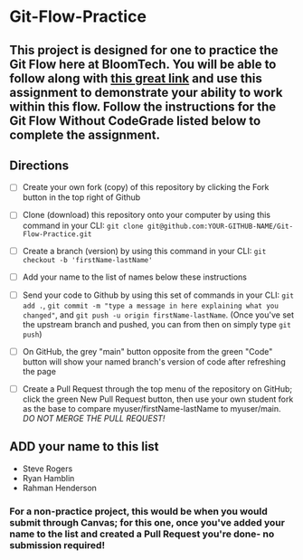# Git-Flow-Practice

## This project is designed for one to practice the Git Flow here at BloomTech. You will be able to follow along with [this great link](https://bloomtech.notion.site/bloomtech/BloomTech-Git-Flow-Step-by-step-269f68ae3bf64eb689a8328715a179f9) and use this assignment to demonstrate your ability to work within this flow. Follow the instructions for the Git Flow Without CodeGrade listed below to complete the assignment.

## Directions

- [ ] Create your own fork (copy) of this repository by clicking the Fork button in the top right of Github
- [ ] Clone (download) this repository onto your computer by using this command in your CLI: `git clone git@github.com:YOUR-GITHUB-NAME/Git-Flow-Practice.git`
- [ ] Create a branch (version) by using this command in your CLI: `git checkout -b 'firstName-lastName'`
- [ ] Add your name to the list of names below these instructions
- [ ] Send your code to Github by using this set of commands in your CLI: `git add .`, `git commit -m "type a message in here explaining what you changed"`, and `git push -u origin firstName-lastName`. (Once you've set the upstream branch and pushed, you can from then on simply type `git push`)
- [ ] On GitHub, the grey "main" button opposite from the green "Code" button will show your named branch's version of code after refreshing the page
- [ ] Create a Pull Request through the top menu of the repository on GitHub; click the green New Pull Request button, then use your own student fork as the base to compare myuser/firstName-lastName to myuser/main. *DO NOT MERGE THE PULL REQUEST!*


## ADD your name to this list
- Steve Rogers
- Ryan Hamblin
- Rahman Henderson
### For a non-practice project, this would be when you would submit through Canvas; for this one, once you've added your name to the list and created a Pull Request you're done- no submission required!
